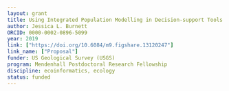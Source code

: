 ```yaml
---
layout: grant
title: Using Integrated Population Modelling in Decision-support Tools to Connect Science and Decision Makers
author: Jessica L. Burnett
ORCID: 0000-0002-0896-5099
year: 2019
link: ["https://doi.org/10.6084/m9.figshare.13120247"]
link_name: ["Proposal"]
funder: US Geological Survey (USGS)
program: Mendenhall Postdoctoral Research Fellowship
discipline: ecoinformatics, ecology
status: funded
---
```

